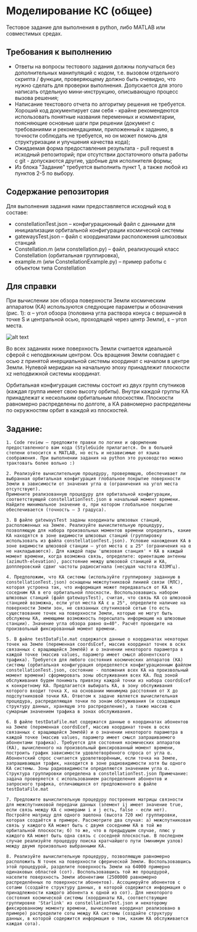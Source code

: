 # Моделирование КС (общее) #
Тестовое задание для выполнения в python, либо MATLAB или совместимых средах.

## Требования к выполнению ##
- Ответы на вопросы тестового задания должны получаться без дополнительных манипуляций с кодом, т.е. вызовом отдельного скрипта / функции, проверяющему должно быть очевидно, что нужно сделать для проверки выполнения. Допускается для этого написать отдельную мини-инструкцию, описывающую процесс вызова решения;
- Написание текстового отчета по алгоритму решения не требуется. Хороший код документирует сам себя - крайне рекомендеются использовать понятные названия переменных и комментарии, поясняющие основные шаги при решении (документ с требованиями и рекомендациями, приложенный к заданию, в точности соблюдать не требуется, но он может помочь для структуризации и улучшения качества кода);
- Ожидаемая форма предоставления результата - pull request в исходный репозиторий; при отсутствии достаточного опыта работы с git - допускаются другие, удобные для исполнителя формы;
- Из блока "Задание" требуется выполнить пункт 1, а также любой из пунктов 2-5 по выбору.

## Содержание репозитория ##
Для выполнения задания нами предоставляется исходный код в составе:
- constellationTest.json – конфигурационный файл с данными для инициализации орбитальной конфигурации космической системы
- gatewaysTest.json – файл с координатами расположения шлюзовых станций
- Constellation.m (или constellation.py) – файл, реализующий класс Constellation (орбитальная группировка), 
- example.m (или ConstellationExample.py) – пример работы с объектом типа Constellation

## Для справки ##
При вычислении зон обзора поверхности Земли космическим аппаратом (КА) используются следующие параметры и обозначения (рис. 1):
α – угол обзора (половина угла раствора конуса с вершиной в точке S и центральной осью, проходящей через центр Земли),
ε – угол места.

![alt text](./coverage.png "Рис. 1 - базовые геометрические параметры покрытия")

Во всех заданиях ниже поверхность Земли считается идеальной сферой с неподвижным центром. Ось вращения Земли совпадает с осью z принятой инерциальной системы координат с началом в центре Земли. Нулевой меридиан на начальную эпоху принадлежит плоскости xz неподвижной системы координат.

Орбитальная конфигурация системы состоит из двух групп спутников (каждая группа имеет свою высоту орбиты). Внутри каждой группы КА принадлежат к нескольким орбитальным плоскостям. Плоскости равномерно распределены по долготе, а КА равномерно распределены по окружностям орбит в каждой из плоскостей.

## Задание: ##

	1. Code review – предложите правки по логике и оформлению предоставленного вам кода (StyleGuide прилагается. Он в большей степени относится к MATLAB, но есть и независимые от языка соображения. При выполнении задания на python это руководство можно трактовать более вольно :)

	2. Реализуйте вычислительную процедуру, проверяющую, обеспечивает ли выбранная орбитальная конфигурация глобальное покрытие поверхности Земли в зависимости от значения угла α (ограничения на угол места отсутствуют).
    Примените реализованную процедуру для орбитальной конфигурации, соответствующей constellationTest.json в начальный момент времени. Найдите минимальное значение α, при котором глобальное покрытие обеспечивается (точность – 3 градуса).

	3. В файле gatewaysTest заданы координаты шлюзовых станций, расположенных на Земле. Реализуйте вычислительную процедуру, позволяющую для набора произвольных моментов времени определить, какие КА находятся в зоне видимости шлюзовых станций (группировку использовать из файла constellationTest.json). Условие нахождения КА в зоне видимости шлюзовой станции – угол места ε ≥ 25° (ограничения на α не накладываются). Для каждой пары 'шлюзовая станция' + КА в каждый момент времени, когда возможна связь, определите: ориентацию антенны (azimuth-elevation), расстояние между шлюзовой станицей и КА, допплеровский сдвиг частоты радиосигнала (несущая частота 433МГц). 

	4. Предположим, что КА системы (используйте группировку заданную в constellationTest.json) оснащены межспутниковой линией связи (МЛС), которая устроена так, что информация может передаваться от КА к соседним КА в его орбитальной плоскости. Воспользовавшись набором шлюзовых станций (файл gatewaysTest), считая, что связь КА со шлюзовой станцией возможна, если угол места КА ε ≥ 25°, определите наличие на поверхности Земли зон, не связанных спутниковой сетью (то есть существование точек на поверхности Земли, которые не могут быть обслужены КА, имеющими возможность пересылать информацию на шлюзовые станции). Значение угла обзора равно α=40°. Расчёт проведите на произвольный фиксированный момент времени.
	
	5. В файле testDataFile.mat содержатся данные о координатах некоторых точек на Земле (переменная coordsEcef, массив координат точек в осях связанных с вращающейся Землёй) и о значении некоторого параметра в каждой точке (массив values, параметр имеет смысл абонентского трафика). Требуется для любого состояния космических аппаратов (КА) системы (орбитальная конфигурация определяется конфигурационным файлом constellationTest.json, состояние - положения всех КА на произвольный момент времени) сформировать зоны обслуживания всех КА. Под зоной обслуживания будем понимать привязку каждой точки из набора coordsEcef к конкретному КА. Предлагается выбирать КА, в зону обслуживания которого входит точка X, на основании минимума расстояния от X до подспутниковой точки КА. Ответом к задаче является вычислительная процедура, распределяющая точки по зонам обслуживания (и создающая структуру данных, хранящую это распределение), а также массив с сумарным значением трафика в зонах обслуживания. 

	6. В файле testDataFile.mat содержатся данные о координатах абонентов на Земле (переменная coordsEcef, массив координат точек в осях связанных с вращающейся Землёй) и о значении некоторого параметра в каждой точке (массив values, параметр имеет смысл запрашиваемого абонентами трафика). Требуется для состояния космических аппаратов (КА), вычисленного на произвольный фиксированный момент времени, построить график зависимости удовлетворённого спроса от угла α. Абонентский спрос считается удовлетворённым, если точка на Земле, запрашивающая трафик, находится в зоне радиовидимости хотя бы одного КА системы. Зоны радиовидимости определяются значением угла α. Структура группировки определена в constellationTest.json Примечание: задача проверяется с использованием распределения абонентов и запросного трафика, отличающихся от предложенного в файле testDataFile.mat
	
	7. Предложите вычислительную процедуру построения матрицы связности для межспутниковой передачи данных (элемент ij имеет значение true, если связь между КА с номерами i и j есть, false - если нет). Постройте матрицу для одного эшелона (высота 720 км) группировки, которая создаётся в примере. Рассмотрите два случая: а) межспутниковая связь у каждого КА может быть с двумя соседними КА в той же орбитальной плоскости; б) то же, что в предыдущем случае, плюс у каждого КА может быть одна связь с соседней плоскостью. В последнем случае реализуйте процедуру поиска кратчайшего пути (минимум узлов) между двумя произвольно выбранными КА.
	
	8. Реализуйте вычислительную процедуру, позволяющую равномерно расположить N точек на поверхности сферической Земли. Воспользовавшись этой процедурой, разделите поверхность Земли на 64000 примерно одинаковых областей (сот). Воспользовавшись той же процедурой, населите поверхность Земли абонентами (2500000 равномерно распределённых по поверхности абонентов). Ассоциируйте абонентов с сотами (создайте структуру данных, в которой содержится информация о принадлежности каждого абонента к одной из сот). Для некоторого состояния космической системы (координаты КА, соответствующие группировке 'Starlink' из constellationTest.json и некоторому фиксированному моменту времени, вычисление координат реализовано в примере) распределите соты между КА системы (создайте структуру данных, в которой содержится информация о том, каким КА обслуживается каждая сота).
